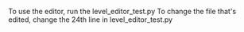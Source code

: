 To use the editor, run the level_editor_test.py
To change the file that's edited, change the 24th line in  level_editor_test.py
